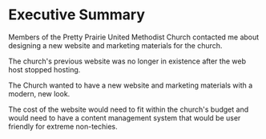 # Executive Summary

Members of the Pretty Prairie United Methodist Church contacted me about designing a new website and marketing materials for the church. 

The church's previous website was no longer in existence after the web host stopped hosting. 

The Church wanted to have a new website and marketing materials with a modern, new look.

The cost of the website would need to fit within the church's budget and would need to have a content management system that would be user friendly for extreme non-techies. 